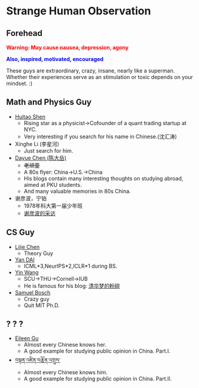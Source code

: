 # Strange Human Observation

## Forehead
<span style="color:red"> **Warning: May cause nausea, depression, agony**</span>

<span style="color:blue"> **Also, inspired, motivated, encouraged**</span>

These guys are extraordinary, crazy, insane, nearly like a superman. Whether their experiences serve as an stimulation or toxic depends on your mindset. :)


## Math and Physics Guy
- [Huitao Shen](https://huitaoshen.me/)
    - Rising star as a physicist->Cofounder of a quant trading startup at NYC.
    - Very interesting if you search for his name in Chinese.(沈汇涛)
- Xinghe Li (李星河)
    - Just search for him.
- [Dayue Chen (陈大岳)](https://www.math.pku.edu.cn/teachers/dayue/Homepage/)
    - ~~老顽童~~
    - A 80s flyer: China->U.S.->China
    - His blogs contain many interesting thoughts on studying abroad, aimed at PKU students.
    - And many valuable memories in 80s China.
- 谢彦波，宁铂
    - 1978年科大第一届少年班
    - [谢彦波的采访](https://mp.weixin.qq.com/s?__biz=MzU4ODQ0NzU3OA==&mid=2247491303&idx=1&sn=53c6f4b6720f3375b250ea8d5bd25847&source=41#wechat_redirect)

## CS Guy
- [Lijie Chen](https://chen-lijie.github.io/)
    - Theory Guy
- [Yan DAI](https://ydai03.github.io/)
    - ICML\*3,NeurIPS\*2,ICLR\*1 during BS.
- [Yin Wang](https://www.yinwang.org/)
    - SCU->THU->Cornell->IUB
    - He is famous for his blog: [清华梦的粉碎](https://zhuanlan.zhihu.com/p/338488746)
- [Samuel Bosch](https://www.samuel-bosch.com/)
    - Crazy guy
    - Quit MIT Ph.D.


## ? ? ?

- [Eileen Gu](https://en.wikipedia.org/wiki/Eileen_Gu)
    - Almost every Chinese knows her.
    - A good example for studying public opinion in China. Part.I.
- [བསྟན་འཛིན་བརྩོན་འགྲུས་](https://zh.wikipedia.org/zh-hans/%E4%B8%81%E7%9C%9F%E7%8F%8D%E7%8F%A0)
    - Almost every Chinese knows him.
    -  A good example for studying public opinion in China. Part.II.